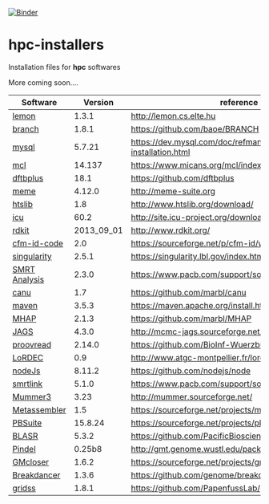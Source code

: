 [![Binder](https://mybinder.org/badge.svg)](https://mybinder.org/v2/gh/ganguvamshi/hpc-installers.git/master)

# hpc-installers

Installation files for **hpc** softwares

More coming soon.... 

Software| Version | reference
--------|---------|----------
[lemon](lemon_v1.3.1.md) | 1.3.1 | http://lemon.cs.elte.hu
[branch](branch.md)|1.8.1|https://github.com/baoe/BRANCH
[mysql](mysql.md)|5.7.21| https://dev.mysql.com/doc/refman/5.7/en/source-installation.html
[mcl](mcl.md)|14.137|https://www.micans.org/mcl/index.html
[dftbplus](dftbplus.md)|18.1|https://github.com/dftbplus
[meme](meme.md)|4.12.0|http://meme-suite.org
[htslib](htslib_1.8.md)|1.8|http://www.htslib.org/download/
[icu](icu_60.2.md)|60.2|http://site.icu-project.org/download
[rdkit](rdkit.md)|2013_09_01|http://www.rdkit.org/
[cfm-id-code](cfm-id.md)|2.0|https://sourceforge.net/p/cfm-id/wiki/Home/#on-linux
[singularity](singaularity_2.5.1.md)|2.5.1|https://singularity.lbl.gov/index.html
[SMRT Analysis](smrt_analysis_2.3.0.md)|2.3.0|https://www.pacb.com/support/software-downloads/
[canu](canu_1.7.md)|1.7|https://github.com/marbl/canu
[maven](maven_3.5.3.md)|3.5.3|https://maven.apache.org/install.html
[MHAP](mhap_2.1.3.md)|2.1.3|https://github.com/marbl/MHAP
[JAGS](jags_4.3.0.md)|4.3.0|http://mcmc-jags.sourceforge.net/
[proovread](proovread_2.14.0.md)|2.14.0|https://github.com/BioInf-Wuerzburg/proovread
[LoRDEC](lordec_0.9.md)|0.9|http://www.atgc-montpellier.fr/lordec/
[nodeJs](nodejs_8.11.2.md)|8.11.2|https://github.com/nodejs/node
[smrtlink](smrtlink_5.1.0.md)|5.1.0|https://www.pacb.com/support/software-downloads/
[Mummer3](mummer_3.23.md)|3.23|http://mummer.sourceforge.net/
[Metassembler](metassembler_1.5.md)|1.5|https://sourceforge.net/projects/metassembler/
[PBSuite](pbsuite_15.8.24.md)|15.8.24|https://sourceforge.net/projects/pb-jelly/
[BLASR](blasr_5.3.2.md)|5.3.2|https://github.com/PacificBiosciences/blasr
[Pindel](pindel_0.25b8.md)|0.25b8|http://gmt.genome.wustl.edu/packages/pindel/index.html
[GMcloser](gmcloser_1.6.2.md)|1.6.2|https://sourceforge.net/projects/gmcloser/
[Breakdancer](breakdancer_1.3.6.md)|1.3.6|https://github.com/genome/breakdancer
[gridss](gridss_1.81.md)|1.8.1|https://github.com/PapenfussLab/gridss